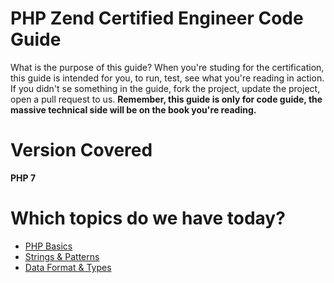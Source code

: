 # PHP Zend Certified Engineer Code Guide

What is the purpose of this guide? When you're studing for the certification, this guide is intended for you, to run, test, see what you're reading in action. If you didn't se something in the guide, fork the project, update the project, open a pull request to us.
**Remember, this guide is only for code guide, the massive technical side will be on the book you're reading.**

# Version Covered

**PHP 7** 

# Which topics do we have today? 
* [PHP Basics](php-basics)
* [Strings & Patterns](strings-patterns)
* [Data Format & Types](data-format-types)
